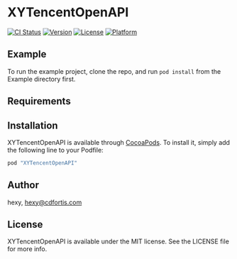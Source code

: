 # XYTencentOpenAPI

[![CI Status](http://img.shields.io/travis/hexy/XYTencentOpenAPI.svg?style=flat)](https://travis-ci.org/hexy/XYTencentOpenAPI)
[![Version](https://img.shields.io/cocoapods/v/XYTencentOpenAPI.svg?style=flat)](http://cocoapods.org/pods/XYTencentOpenAPI)
[![License](https://img.shields.io/cocoapods/l/XYTencentOpenAPI.svg?style=flat)](http://cocoapods.org/pods/XYTencentOpenAPI)
[![Platform](https://img.shields.io/cocoapods/p/XYTencentOpenAPI.svg?style=flat)](http://cocoapods.org/pods/XYTencentOpenAPI)

## Example

To run the example project, clone the repo, and run `pod install` from the Example directory first.

## Requirements

## Installation

XYTencentOpenAPI is available through [CocoaPods](http://cocoapods.org). To install
it, simply add the following line to your Podfile:

```ruby
pod "XYTencentOpenAPI"
```

## Author

hexy, hexy@cdfortis.com

## License

XYTencentOpenAPI is available under the MIT license. See the LICENSE file for more info.
